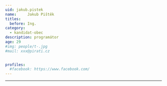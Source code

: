 ```yaml
---
uid: jakub.pistek
name:     Jakub Pištěk
titles:
  before: Ing.
category:
  - kandidat-obec
description: programátor
age: 29
#img: people/t-.jpg
#mail: xxx@pirati.cz

 
profiles:
  #facebook: https://www.facebook.com/
---
```


---